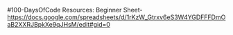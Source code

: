 #100-DaysOfCode
Resources: 
Beginner Sheet- https://docs.google.com/spreadsheets/d/1rKzW_Gtrxv6eS3W4YGDFFFDmOaB2XXRJBpkXe9qJHsM/edit#gid=0
